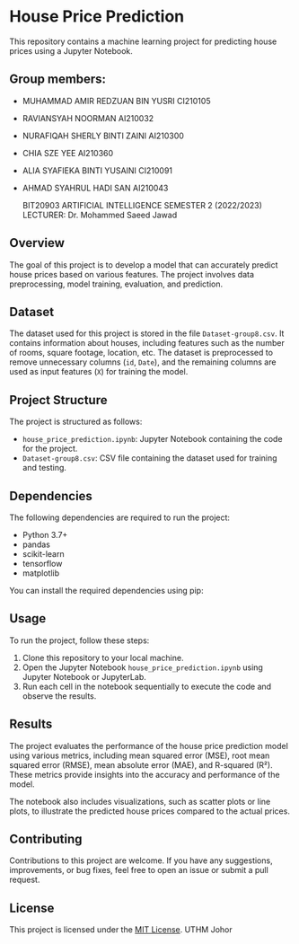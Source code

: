 # House Price Prediction

This repository contains a machine learning project for predicting house prices using a Jupyter Notebook.

## Group members:

- MUHAMMAD AMIR REDZUAN BIN YUSRI	CI210105
- RAVIANSYAH NOORMAN	AI210032
- NURAFIQAH SHERLY BINTI ZAINI AI210300
- CHIA SZE YEE	AI210360
- ALIA SYAFIEKA BINTI YUSAINI	CI210091
- AHMAD SYAHRUL HADI SAN	AI210043

  BIT20903
  ARTIFICIAL INTELLIGENCE
  SEMESTER 2 (2022/2023)
LECTURER: Dr. Mohammed Saeed Jawad

## Overview

The goal of this project is to develop a model that can accurately predict house prices based on various features. The project involves data preprocessing, model training, evaluation, and prediction.

## Dataset

The dataset used for this project is stored in the file `Dataset-group8.csv`. It contains information about houses, including features such as the number of rooms, square footage, location, etc. The dataset is preprocessed to remove unnecessary columns (`id`, `Date`), and the remaining columns are used as input features (`X`) for training the model.

## Project Structure

The project is structured as follows:

- `house_price_prediction.ipynb`: Jupyter Notebook containing the code for the project.
- `Dataset-group8.csv`: CSV file containing the dataset used for training and testing.

## Dependencies

The following dependencies are required to run the project:

- Python 3.7+
- pandas
- scikit-learn
- tensorflow
- matplotlib

You can install the required dependencies using pip:


## Usage

To run the project, follow these steps:

1. Clone this repository to your local machine.
2. Open the Jupyter Notebook `house_price_prediction.ipynb` using Jupyter Notebook or JupyterLab.
3. Run each cell in the notebook sequentially to execute the code and observe the results.

## Results

The project evaluates the performance of the house price prediction model using various metrics, including mean squared error (MSE), root mean squared error (RMSE), mean absolute error (MAE), and R-squared (R²). These metrics provide insights into the accuracy and performance of the model.

The notebook also includes visualizations, such as scatter plots or line plots, to illustrate the predicted house prices compared to the actual prices.

## Contributing

Contributions to this project are welcome. If you have any suggestions, improvements, or bug fixes, feel free to open an issue or submit a pull request.

## License

This project is licensed under the [MIT License](LICENSE).
UTHM Johor
